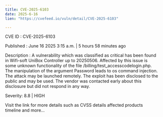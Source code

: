 ```yaml
---
title: CVE-2025-6103
date: 2025-6-16
lien: "https://cvefeed.io/vuln/detail/CVE-2025-6103"

---
```


CVE ID : CVE-2025-6103

Published :  June 16
2025
3:15 a.m. | 5 hours
58 minutes ago

Description : A vulnerability
which was classified as critical
has been found in Wifi-soft UniBox Controller up to 20250506. Affected by this issue is some unknown functionality of the file /billing/test_accesscodelogin.php. The manipulation of the argument Password leads to os command injection. The attack may be launched remotely. The exploit has been disclosed to the public and may be used. The vendor was contacted early about this disclosure but did not respond in any way.

Severity: 8.8 | HIGH

Visit the link for more details
such as CVSS details
affected products
timeline
and more...
